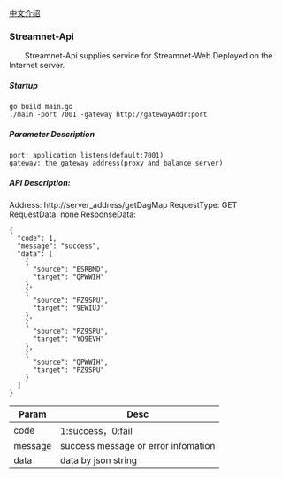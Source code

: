 [中文介绍](https://github.com/triasteam/streamnet-api/blob/master/README_cn.md)
### Streamnet-Api

&emsp;&emsp;Streamnet-Api supplies service for Streamnet-Web.Deployed on the Internet server.


##### Startup

    go build main.go
    ./main -port 7001 -gateway http://gatewayAddr:port

##### Parameter Description

    port: application listens(default:7001)
    gateway: the gateway address(proxy and balance server)

##### API Description:

Address: http://server_address/getDagMap
RequestType: GET
RequestData: none
ResponseData:

    {
      "code": 1,
      "message": "success",
      "data": [
        {
          "source": "ESRBMD",
          "target": "QPWWIH"
        },
        {
          "source": "PZ9SPU",
          "target": "9EWIUJ"
        },
        {
          "source": "PZ9SPU",
          "target": "YO9EVH"
        },
        {
          "source": "QPWWIH",
          "target": "PZ9SPU"
        }
      ]
    }


|Param|Desc|
|----|----|
|code|1:success，0:fail|
|message|success message or error infomation|
|data|data by json string|